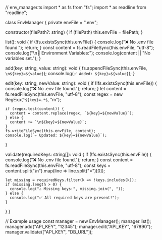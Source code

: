 // env_manager.ts
import * as fs from "fs";
import * as readline from "readline";

class EnvManager {
  private envFile = ".env";

  constructor(filePath?: string) {
    if (filePath) this.envFile = filePath;
  }

  list(): void {
    if (!fs.existsSync(this.envFile)) {
      console.log("❌ No .env file found.");
      return;
    }
    const content = fs.readFileSync(this.envFile, "utf-8");
    console.log("\n📜 Environment Variables:");
    console.log(content || "No variables set.");
  }

  add(key: string, value: string): void {
    fs.appendFileSync(this.envFile, `\n${key}=${value}`);
    console.log(`✅ Added: ${key}=${value}`);
  }

  edit(key: string, newValue: string): void {
    if (!fs.existsSync(this.envFile)) {
      console.log("❌ No .env file found.");
      return;
    }
    let content = fs.readFileSync(this.envFile, "utf-8");
    const regex = new RegExp(`^${key}=.*$`, "m");

    if (regex.test(content)) {
      content = content.replace(regex, `${key}=${newValue}`);
    } else {
      content += `\n${key}=${newValue}`;
    }
    fs.writeFileSync(this.envFile, content);
    console.log(`✏️ Updated: ${key}=${newValue}`);
  }

  validate(requiredKeys: string[]): void {
    if (!fs.existsSync(this.envFile)) {
      console.log("❌ No .env file found.");
      return;
    }
    const content = fs.readFileSync(this.envFile, "utf-8");
    const keys = content.split("\n").map(line => line.split("=")[0]);

    let missing = requiredKeys.filter(k => !keys.includes(k));
    if (missing.length > 0) {
      console.log("⚠️ Missing keys:", missing.join(", "));
    } else {
      console.log("✅ All required keys are present!");
    }
  }
}

// Example usage
const manager = new EnvManager();
manager.list();
manager.add("API_KEY", "12345");
manager.edit("API_KEY", "67890");
manager.validate(["API_KEY", "DB_URL"]);
